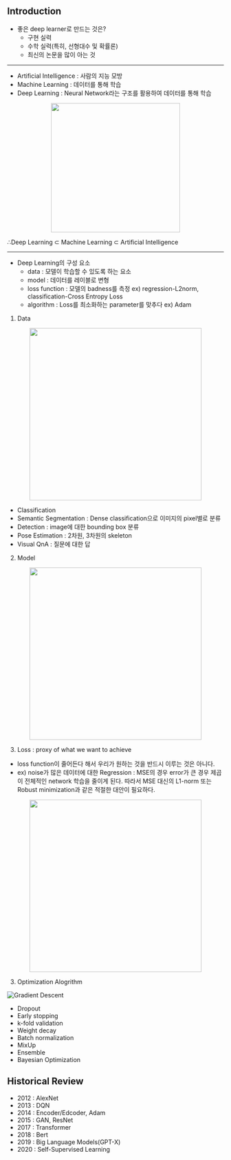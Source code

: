 ## Introduction
- 좋은 deep learner로 만드는 것은?
  - 구현 실력
  - 수학 실력(특히, 선형대수 및 확률론)
  - 최신의 논문을 많이 아는 것
---
- Artificial Intelligence : 사람의 지능 모방
- Machine Learning : 데이터를 통해 학습
- Deep Learning :  Neural Network라는 구조를 활용하여 데이터를 통해 학습

<p align='center'><img src="https://user-images.githubusercontent.com/57162812/152758427-ed9a8ea5-56ba-48c4-a378-3afd031e3483.png" width=300></p>

∴Deep Learning ⊂ Machine Learning ⊂ Artificial Intelligence

---
- Deep Learning의 구성 요소
  - data : 모델이 학습할 수 있도록 하는 요소
  - model : 데이터를 레이블로 변형
  - loss function : 모델의 badness를 측정 ex) regression-L2norm, classification-Cross Entropy Loss
  - algorithm : Loss를 최소화하는 parameter를 맞추다 ex) Adam

1. Data

<p align='center'><img src="https://user-images.githubusercontent.com/57162812/152758839-cf5525c2-da4a-47d3-9fbe-64d979d8c24b.png" width=400></p>

- Classification
- Semantic Segmentation : Dense classification으로 이미지의 pixel별로 분류
- Detection : image에 대한 bounding box 분류
- Pose Estimation : 2차원, 3차원의 skeleton
- Visual QnA : 질문에 대한 답

2. Model

<p align='center'><img src="https://user-images.githubusercontent.com/57162812/152759220-91ce5c24-5c38-4224-8383-82b773dd0420.png" width=400></p>

3. Loss : proxy of what we want to achieve

-  loss function이 줄어든다 해서 우리가 원하는 것을 반드시 이루는 것은 아니다.
  - ex) noise가 많은 데이터에 대한 Regression : MSE의 경우 error가 큰 경우 제곱이 전체적인 network 학습을 줄이게 된다. 따라서 MSE 대신의 L1-norm 또는 Robust minimization과 같은 적절한 대안이 필요하다.

<p align='center'><img src="https://user-images.githubusercontent.com/57162812/152759743-1a81c257-7aa9-4917-9c78-57fa2ee5d39e.png" width=400></p>

3. Optimization Alogrithm

![Gradient Descent](https://user-images.githubusercontent.com/57162812/152761666-8fd80c0f-3c5d-4bac-a143-5114b26fdc18.gif)

- Dropout
- Early stopping
- k-fold validation
- Weight decay
- Batch normalization
- MixUp
- Ensemble
- Bayesian Optimization

## Historical Review
- 2012 : AlexNet
- 2013 : DQN
- 2014 : Encoder/Edcoder, Adam
- 2015 : GAN, ResNet
- 2017 : Transformer
- 2018 : Bert
- 2019 : Big Language Models(GPT-X)
- 2020 : Self-Supervised Learning
